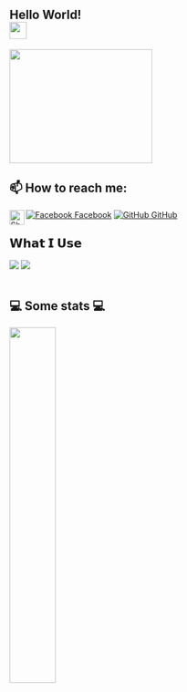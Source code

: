 ## Hello World!<div align="top"> <img src="https://raw.githubusercontent.com/iampavangandhi/iampavangandhi/master/gifs/Hi.gif" width="30px"></h2> 
<p align="top">
<img align="middle" src="https://media.giphy.com/media/26AHqZycSplGWWPAI/giphy.gif" width="250" height="200" />
	
## 📫 How to reach me: 
[![Facebook](http://i.imgur.com/fep1WsG.png) Facebook](https://www.facebook.com/julien.jelev.5)
 [![GitHub](https://i.stack.imgur.com/tskMh.png) GitHub](https://github.com/Jelev123)
  <a href="mailto:julienjelev2@gmail.com">
    <img align="left" alt="Shubhamdeep Jha | Gmail" width="26px" src="https://github.com/TheDudeThatCode/TheDudeThatCode/blob/master/Assets/Gmail.svg" />
  </a>
	
## 𝗪𝗵𝗮𝘁 𝗜 𝗨𝘀𝗲
<img src="https://img.icons8.com/color/48/000000/visual-studio.png"/></a>
<a src="https://github.com/"><img src="https://img.icons8.com/color/48/000000/github--v1.png"/></a>
</br></br>
  <h2>💻 Some stats 💻</h2>                                                                                                                            
<img width="40%" align="left" src="https://github-readme-stats.vercel.app/api?username=jelev123&show_icons=true&hide_border=true" />
	

    	

